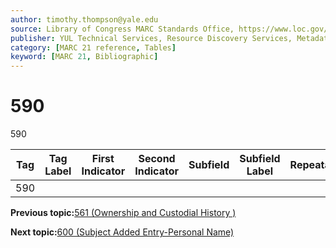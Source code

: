 ```yaml
---
author: timothy.thompson@yale.edu
source: Library of Congress MARC Standards Office, https://www.loc.gov/marc/bibliographic/bd590.html
publisher: YUL Technical Services, Resource Discovery Services, Metadata Services Unit
category: [MARC 21 reference, Tables]
keyword: [MARC 21, Bibliographic]
---
```


# 590

590

|Tag|Tag Label|First Indicator|Second Indicator|Subfield|Subfield Label|Repeatable|
|---|---------|---------------|----------------|--------|--------------|----------|
|590| | | | | | |

**Previous topic:**[561 \(Ownership and Custodial History \)](../tables/561_bib_table.md)

**Next topic:**[600 \(Subject Added Entry-Personal Name\)](../tables/600_bib_table.md)

